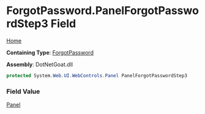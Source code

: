 # ForgotPassword\.PanelForgotPasswordStep3 Field

[Home](../../../../../README.md)

**Containing Type**: [ForgotPassword](../README.md)

**Assembly**: DotNetGoat\.dll

```csharp
protected System.Web.UI.WebControls.Panel PanelForgotPasswordStep3
```

### Field Value

[Panel](https://docs.microsoft.com/en-us/dotnet/api/system.web.ui.webcontrols.panel)

